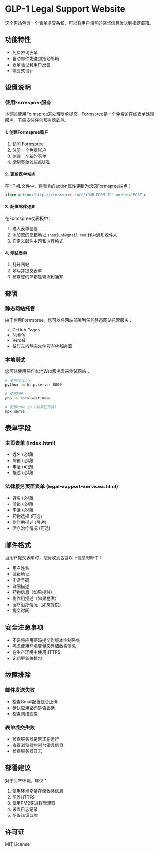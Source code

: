 # GLP-1 Legal Support Website

这个网站包含一个表单提交系统，可以将用户填写的咨询信息发送到指定邮箱。

## 功能特性

- 免费咨询表单
- 自动邮件发送到指定邮箱
- 表单验证和用户反馈
- 响应式设计

## 设置说明

### 使用Formspree服务

本网站使用Formspree来处理表单提交。Formspree是一个免费的在线表单处理服务，无需安装任何服务器软件。

#### 1. 创建Formspree账户

1. 访问 [Formspree](https://formspree.io/)
2. 注册一个免费账户
3. 创建一个新的表单
4. 复制表单的端点URL

#### 2. 更新表单端点

在HTML文件中，将表单的action属性更新为您的Formspree端点：

```html
<form action="https://formspree.io/f/YOUR_FORM_ID" method="POST">
```

#### 3. 配置邮件通知

在Formspree仪表板中：
1. 进入表单设置
2. 添加您的邮箱地址 `shenjunb@gmail.com` 作为通知收件人
3. 自定义邮件主题和内容格式

#### 4. 测试表单

1. 打开网站
2. 填写并提交表单
3. 检查您的邮箱是否收到通知

## 部署

### 静态网站托管

由于使用Formspree，您可以将网站部署到任何静态网站托管服务：

- GitHub Pages
- Netlify
- Vercel
- 任何支持静态文件的Web服务器

### 本地测试

您可以使用任何本地Web服务器来测试网站：

```bash
# 使用Python
python -m http.server 8000

# 使用PHP
php -S localhost:8000

# 使用Node.js (如果已安装)
npx serve .
```

## 表单字段

### 主页表单 (index.html)
- 姓名 (必填)
- 邮箱 (必填)
- 电话 (可选)
- 描述 (必填)

### 法律服务页面表单 (legal-support-services.html)
- 姓名 (必填)
- 邮箱 (必填)
- 电话 (必填)
- 药物选择 (可选)
- 副作用描述 (可选)
- 医疗治疗情况 (可选)

## 邮件格式

当用户提交表单时，您将收到包含以下信息的邮件：

- 用户姓名
- 邮箱地址
- 电话号码
- 详细描述
- 药物信息（如果提供）
- 副作用描述（如果提供）
- 医疗治疗情况（如果提供）
- 提交时间

## 安全注意事项

- 不要将应用密码提交到版本控制系统
- 考虑使用环境变量来存储敏感信息
- 在生产环境中使用HTTPS
- 定期更新依赖包

## 故障排除

### 邮件发送失败
- 检查Gmail配置是否正确
- 确认应用密码是否正确
- 检查网络连接

### 表单提交失败
- 检查服务器是否正在运行
- 查看浏览器控制台错误信息
- 检查服务器日志

## 部署建议

对于生产环境，建议：

1. 使用环境变量存储敏感信息
2. 配置HTTPS
3. 使用PM2等进程管理器
4. 设置日志记录
5. 配置错误监控

## 许可证

MIT License 